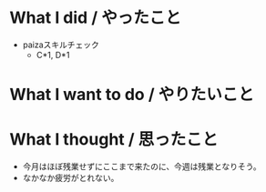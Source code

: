 # What I did / やったこと
- paizaスキルチェック
  - C\*1, D\*1

# What I want to do / やりたいこと

# What I thought / 思ったこと
- 今月はほぼ残業せずにここまで来たのに、今週は残業となりそう。
- なかなか疲労がとれない。
